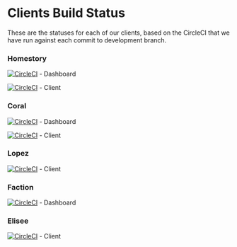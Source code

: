 # Clients Build Status

These are the statuses for each of our clients, based on the CircleCI that we have run against each commit to development branch.


### Homestory
[![CircleCI](https://circleci.com/gh/pandatech-io/kirin-dashboard.svg?style=shield&circle-token=dd3e121c2cf9c91ab70fa4a3e7562860f6452a9e)](https://circleci.com/gh/pandatech-io/kirin-dashboard) - Dashboard

[![CircleCI](https://circleci.com/gh/pandatech-io/kirin-web.svg?style=shield&circle-token=af1777b594f809594b043871e9419c9271bf8267)](https://circleci.com/gh/pandatech-io/kirin-web) - Client 


### Coral
[![CircleCI](https://circleci.com/gh/pandatech-io/coral-CMS.svg?style=shield&circle-token=6b06c63e83f52dc127a33eef43c220a7820dcc52)](https://circleci.com/gh/pandatech-io/coral-CMS) - Dashboard

[![CircleCI](https://circleci.com/gh/pandatech-io/coral-web.svg?style=shield&circle-token=40d31e041c68c11f2b522be44eb991f80944b1ba)](https://circleci.com/gh/pandatech-io/coral-web) - Client


### Lopez 
[![CircleCI](https://circleci.com/gh/pandatech-io/lopez.svg?style=shield&circle-token=4c9384754f9f89a2f6c7a4f4182407f50e09e56d)](https://circleci.com/gh/pandatech-io/lopez) - Client


### Faction
[![CircleCI](https://circleci.com/gh/pandatech-io/faction-cms.svg?style=shield&circle-token=3befea633d400cb9e140cff6c70a2d011bcb31e8)](https://circleci.com/gh/pandatech-io/faction-cms) - Dashboard


### Elisee
[![CircleCI](https://circleci.com/gh/pandatech-io/elisee-web.svg?style=shield&circle-token=85049b4ffc9d31599d2b3f7483a3da04556ae1dd)](https://circleci.com/gh/pandatech-io/elisee-web) - Client
